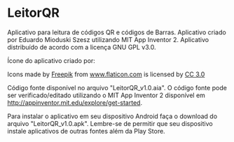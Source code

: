# LeitorQR
Aplicativo para leitura de códigos QR e códigos de Barras. Aplicativo criado por Eduardo Mioduski Szesz utilizando MIT App Inventor 2. Aplicativo distribuído de acordo com  a licença GNU GPL v3.0.

Ícone do aplicativo criado por: <div>Icons made by <a href="http://www.freepik.com" title="Freepik">Freepik</a> from <a href="http://www.flaticon.com" title="Flaticon">www.flaticon.com</a> is licensed by <a href="http://creativecommons.org/licenses/by/3.0/" title="Creative Commons BY 3.0" target="_blank">CC 3.0 </a></div>

Código fonte disponível no arquivo "LeitorQR_v1.0.aia". O código fonte pode ser verificado/editado utilizando o MIT App Inventor 2 disponível em http://appinventor.mit.edu/explore/get-started.

Para instalar o aplicativo em seu dispositivo Android faça o download do arquivo "LeitorQR_v1.0.apk". Lembre-se de permitir que seu dispositivo instale aplicativos de outras fontes além da Play Store.
